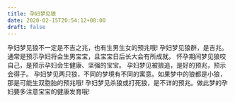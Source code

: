 ```yaml
---
title: 孕妇梦见狼
date: 2020-02-15T20:54:12+08:00
draft: false
---
```


孕妇梦见狼不一定是不吉之兆，也有生男生女的预兆哦!
孕妇梦见狼群，是吉兆。通常是预示孕妇将会生男宝宝，且宝宝日后长大会有所成就。
怀孕期间梦见狼咬自己，是预示孕妇会生健康、坚强的宝宝。
孕妇梦见被狼追，是好的预兆，预示会得子。
孕妇梦见两只狼，不同的梦境有不同的寓意。如果梦中的狼都是小狼，那是可能生双胞胎的预兆哦!
孕妇梦见杀狼或打死狼，是不详的预兆。做此梦的孕妇要多注意宝宝的健康发育哦!